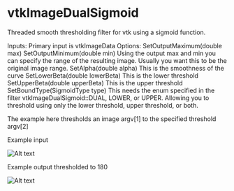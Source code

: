 # vtkImageDualSigmoid
Threaded smooth thresholding filter for vtk using a sigmoid function.

Inputs:
 Primary input is vtkImageData
Options:
 SetOutputMaximum(double max)
 SetOutputMinimum(double min)
  Using the output max and min you can specify the range of the resulting image. Usually you want this to be the original image range.
 SetAlpha(double alpha)
  This is the smoothness of the curve
 SetLowerBeta(double lowerBeta)
  This is the lower threshold
 SetUpperBeta(double upperBeta)
  This is the upper threshold
 SetBoundType(SigmoidType type)
  This needs the enum specified in the filter vtkImageDualSigmoid::DUAL, LOWER, or UPPER. Allowing you to threshold using only the lower threshold, upper threshold, or both.
  
The example here thresholds an image argv[1] to the specified threshold argv[2]

Example input

![Alt text](https://i2.wp.com/andaharoo.files.wordpress.com/2018/03/test.png?ssl=1&w=450)

Example output thresholded to 180

![Alt text](https://i2.wp.com/andaharoo.files.wordpress.com/2018/03/output.png?ssl=1&w=450)